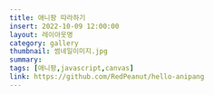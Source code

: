 ```yaml
---
title: 애니팡 따라하기
insert: 2022-10-09 12:00:00
layout: 레이아웃명
category: gallery
thumbnail: 썸네일이미지.jpg
summary: 
tags: [애니팡,javascript,canvas]
link: https://github.com/RedPeanut/hello-anipang
---
```

